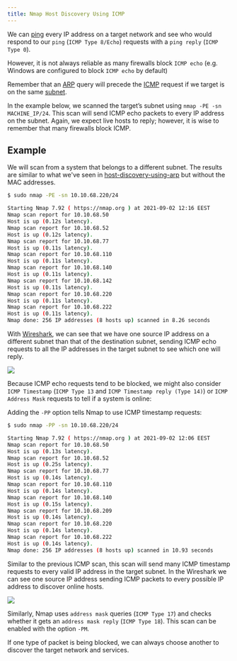 ```yaml
---
title: Nmap Host Discovery Using ICMP
---
```


We can [ping](/Knowledge/OffSec/tools/ping.md) every IP address on a target network and see who would respond to our `ping` (`ICMP Type 8/Echo`) requests with a `ping reply` (`ICMP Type 0`).

However, it is not always reliable as many firewalls block `ICMP echo` (e.g. Windows are configured to block `ICMP echo` by default)

Remember that an [ARP](/Knowledge/OffSec/tools/nmap/host-discovery-using-arp.md) query will precede the [ICMP](/Knowledge/OffSec/glossary/ICMP.md) request if we target is on the same [subnet](/Knowledge/Networking/subnetworks.md).

In the example below, we scanned the target’s subnet using `nmap -PE -sn MACHINE_IP/24`. This scan will send ICMP echo packets to every IP address on the subnet. Again, we expect live hosts to reply; however, it is wise to remember that many firewalls block ICMP.

## Example

We will scan from a system that belongs to a different subnet. The results are similar to what we've seen in [host-discovery-using-arp](/Knowledge/OffSec/tools/nmap/host-discovery-using-arp.md) but without the MAC addresses.

```sh
$ sudo nmap -PE -sn 10.10.68.220/24

Starting Nmap 7.92 ( https://nmap.org ) at 2021-09-02 12:16 EEST
Nmap scan report for 10.10.68.50
Host is up (0.12s latency).
Nmap scan report for 10.10.68.52
Host is up (0.12s latency).
Nmap scan report for 10.10.68.77
Host is up (0.11s latency).
Nmap scan report for 10.10.68.110
Host is up (0.11s latency).
Nmap scan report for 10.10.68.140
Host is up (0.11s latency).
Nmap scan report for 10.10.68.142
Host is up (0.11s latency).
Nmap scan report for 10.10.68.220
Host is up (0.11s latency).
Nmap scan report for 10.10.68.222
Host is up (0.11s latency).
Nmap done: 256 IP addresses (8 hosts up) scanned in 8.26 seconds
```

With [Wireshark](/Wireshark), we can see that we have one source IP address on a different subnet than that of the destination subnet, sending ICMP echo requests to all the IP addresses in the target subnet to see which one will reply.

![](https://tryhackme-images.s3.amazonaws.com/user-uploads/5f04259cf9bf5b57aed2c476/room-content/0fa352ccc303a6e840929ab4a21848b1.png)

Because ICMP echo requests tend to be blocked, we might also consider `ICMP Timestamp` (`ICMP Type 13` and `ICMP Timestamp reply (Type 14)`) or `ICMP Address Mask` requests to tell if a system is online:

Adding the `-PP` option tells Nmap to use ICMP timestamp requests:

```sh
$ sudo nmap -PP -sn 10.10.68.220/24

Starting Nmap 7.92 ( https://nmap.org ) at 2021-09-02 12:06 EEST
Nmap scan report for 10.10.68.50
Host is up (0.13s latency).
Nmap scan report for 10.10.68.52
Host is up (0.25s latency).
Nmap scan report for 10.10.68.77
Host is up (0.14s latency).
Nmap scan report for 10.10.68.110
Host is up (0.14s latency).
Nmap scan report for 10.10.68.140
Host is up (0.15s latency).
Nmap scan report for 10.10.68.209
Host is up (0.14s latency).
Nmap scan report for 10.10.68.220
Host is up (0.14s latency).
Nmap scan report for 10.10.68.222
Host is up (0.14s latency).
Nmap done: 256 IP addresses (8 hosts up) scanned in 10.93 seconds
```

Similar to the previous ICMP scan, this scan will send many ICMP timestamp requests to every valid IP address in the target subnet. In the Wireshark we can see one source IP address sending ICMP packets to every possible IP address to discover online hosts.

![](https://tryhackme-images.s3.amazonaws.com/user-uploads/5f04259cf9bf5b57aed2c476/room-content/61ddb58cf7ffb3472f12388ff3ac3f4b.png)

Similarly, Nmap uses `address mask` queries (`ICMP Type 17`) and checks whether it gets an `address mask reply` (`ICMP Type 18`). This scan can be enabled with the option `-PM`.

If one type of packet is being blocked, we can always choose another to discover the target network and services.
